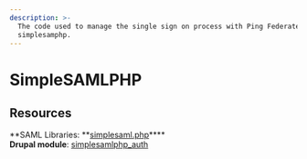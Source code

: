 ```yaml
---
description: >-
  The code used to manage the single sign on process with Ping Federate is
  simplesamphp.
---
```


# SimpleSAMLPHP

## Resources

**SAML Libraries: **[simplesaml.php](http://www.simplesamlphp.org)****\
**Drupal module**: [simplesamlphp\_auth](https://www.drupal.org/project/simplesamlphp\_auth)&#x20;
